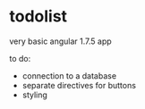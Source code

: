 # todolist
very basic angular 1.7.5 app

to do:
* connection to a database
* separate directives for buttons
* styling
